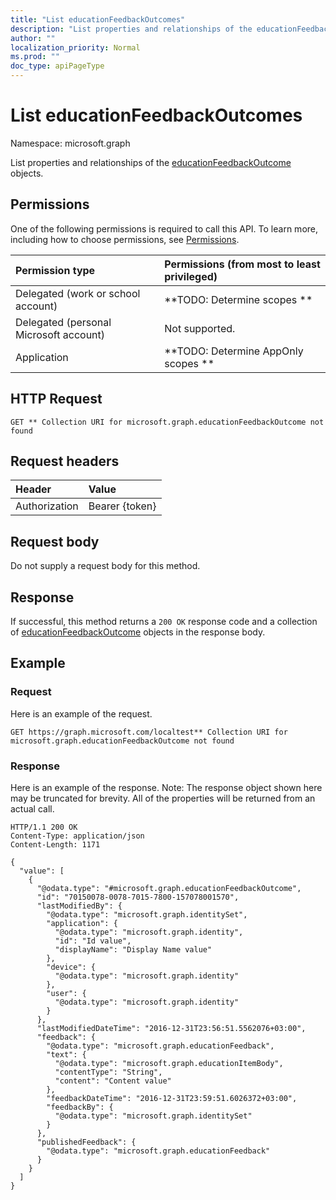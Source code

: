```yaml
---
title: "List educationFeedbackOutcomes"
description: "List properties and relationships of the educationFeedbackOutcome objects."
author: ""
localization_priority: Normal
ms.prod: ""
doc_type: apiPageType
---
```


# List educationFeedbackOutcomes

Namespace: microsoft.graph

List properties and relationships of the [educationFeedbackOutcome](../resources/educationfeedbackoutcome.md) objects.

## Permissions
One of the following permissions is required to call this API. To learn more, including how to choose permissions, see [Permissions](/concepts/permissions-reference.md).

|Permission type|Permissions (from most to least privileged)|
|:---|:---|
|Delegated (work or school account)|**TODO: Determine scopes **|
|Delegated (personal Microsoft account)|Not supported.|
|Application|**TODO: Determine AppOnly scopes **|

## HTTP Request
<!-- {
  "blockType": "ignored"
}
-->
``` http
GET ** Collection URI for microsoft.graph.educationFeedbackOutcome not found
```

## Request headers
|Header|Value|
|:---|:---|
|Authorization|Bearer {token}|

## Request body
Do not supply a request body for this method.

## Response
If successful, this method returns a `200 OK` response code and a collection of [educationFeedbackOutcome](../resources/educationfeedbackoutcome.md) objects in the response body.

## Example

### Request
Here is an example of the request.
<!-- {
  "blockType": "request",
  "name": "get_educationfeedbackoutcome"
}
-->
``` http
GET https://graph.microsoft.com/localtest** Collection URI for microsoft.graph.educationFeedbackOutcome not found
```

### Response
Here is an example of the response. Note: The response object shown here may be truncated for brevity. All of the properties will be returned from an actual call.
<!-- {
  "blockType": "response",
  "truncated": true,
  "@odata.type": "collection(microsoft.graph.educationfeedbackoutcome)"
}
-->
``` http
HTTP/1.1 200 OK
Content-Type: application/json
Content-Length: 1171

{
  "value": [
    {
      "@odata.type": "#microsoft.graph.educationFeedbackOutcome",
      "id": "70150078-0078-7015-7800-157078001570",
      "lastModifiedBy": {
        "@odata.type": "microsoft.graph.identitySet",
        "application": {
          "@odata.type": "microsoft.graph.identity",
          "id": "Id value",
          "displayName": "Display Name value"
        },
        "device": {
          "@odata.type": "microsoft.graph.identity"
        },
        "user": {
          "@odata.type": "microsoft.graph.identity"
        }
      },
      "lastModifiedDateTime": "2016-12-31T23:56:51.5562076+03:00",
      "feedback": {
        "@odata.type": "microsoft.graph.educationFeedback",
        "text": {
          "@odata.type": "microsoft.graph.educationItemBody",
          "contentType": "String",
          "content": "Content value"
        },
        "feedbackDateTime": "2016-12-31T23:59:51.6026372+03:00",
        "feedbackBy": {
          "@odata.type": "microsoft.graph.identitySet"
        }
      },
      "publishedFeedback": {
        "@odata.type": "microsoft.graph.educationFeedback"
      }
    }
  ]
}
```

